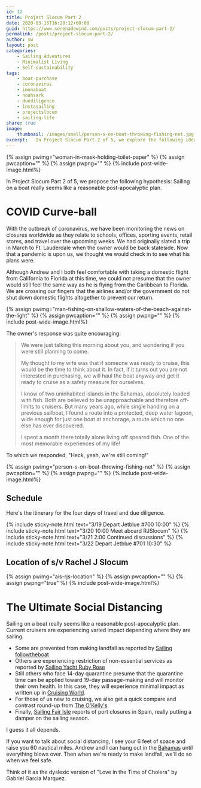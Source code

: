 ```yaml
---
id: 12
title: Project Slocum Part 2
date: 2020-03-16T16:20:12+00:00
guid: https://www.serenadewind.com/posts/project-slocum-part-2/
permalink: /posts/project-slocum-part-2/
author: sw
layout: post
categories:
    - Sailing Adventures
    - Minimalist Living
    - Self-sustainability
tags:
    - boat-purchase
    - coronavirus
    - imonaboat
    - noahsark
    - duediligence
    - instasailing
    - projectslocum
    - sailing-life
share: true
image:
    thumbnail: /images/small/person-s-on-boat-throwing-fishing-net.jpg 
excerpt:   In Project Slocum Part 2 of 5, we explore the following idea&colon; Sailing on a boat really seems like a reasonable post-apocalyptic plan. #noahsark. 
---
```

{% assign pwimg="woman-in-mask-holding-toilet-paper" %}
{% assign pwcaption="" %}
{% assign pwpng="" %}
{% include post-wide-image.html%}

In Project Slocum Part 2 of 5, we propose the following hypothesis: Sailing on a boat really seems like a reasonable post-apocalyptic plan. 

# COVID Curve-ball

With the outbreak of coronavirus, we have been monitoring the news on closures worldwide as they relate to schools, offices, sporting events, retail stores, and travel over the upcoming weeks. We had originally slated a trip in March to Ft. Lauderdale when the owner would be back stateside. Now that a pandemic is upon us, we thought we would check in to see what his plans were. 

Although Andrew and I both feel comfortable with taking a domestic flight from California to Florida at this time, we could not presume that the owner would still feel the same way as he is flying from the Caribbean to Florida. We are crossing our fingers that the airlines and/or the government do not shut down domestic flights altogether to prevent our return.

{% assign pwimg="man-fishing-on-shallow-waters-of-the-beach-against-the-light" %}
{% assign pwcaption="" %}
{% assign pwpng="" %}
{% include post-wide-image.html%}


The owner's response was quite encouraging:

>We were just talking this morning about you, and wondering if you were still planning to come.
>
>My thought to my wife was that if someone was ready to cruise, this would be the time to think about it. In fact, if it turns out you are not interested in purchasing, we will haul the boat anyway and get it ready to cruise as a safety measure for ourselves.
>
>I know of two uninhabited islands in the Bahamas, absolutely loaded with fish. Both are believed to be unapproachable and therefore off-limits to cruisers. But many years ago, while single handing on a previous sailboat, I found a route into a protected, deep water lagoon, wide enough for just one boat at anchorage, a route which no one else has ever discovered.
>
>I spent a month there totally alone living off speared fish. One of the most memorable experiences of my life!


To which we responded, "Heck, yeah, we're still coming!"

{% assign pwimg="person-s-on-boat-throwing-fishing-net" %}
{% assign pwcaption="" %}
{% assign pwpng="" %}
{% include post-wide-image.html%}


## Schedule

Here's the itinerary for the four days of travel and due diligence.

{% include sticky-note.html text="3/19 Depart Jetblue #700 10:00" %}
{% include sticky-note.html text="3/20 10:00 Meet aboard RJSlocum" %}
{% include sticky-note.html text="3/21 2:00 Continued discussions" %}
{% include sticky-note.html text="3/22 Depart Jetblue #701 10:30" %}

## Location of s/v Rachel J Slocum

{% assign pwimg="ais-rjs-location" %}
{% assign pwcaption="" %}
{% assign pwpng="true" %}
{% include post-wide-image.html%}


# The Ultimate Social Distancing

Sailing on a boat really seems like a reasonable post-apocalyptic plan. Current cruisers are experiencing varied impact depending where they are sailing.

- Some are prevented from making landfall as reported by [Sailing followtheboat](https://www.youtube.com/watch?v=rd9HDa73zZc "FollowTheBoat") 
- Others are experiencing restriction of non-essential services as reported by [Sailing Yacht Ruby Rose](https://www.youtube.com/watch?v=CQg6e07RCOI "Ruby Rose") 
- Still others who face 14-day quarantine presume that the quarantine time can be applied toward 19-day passage-making and will monitor their own health. In this case, they will experience minimal impact as written up in [Cruising World](https://www.cruisingworld.com/story/destinations/coronavirus-impacting-plans/ "Cruising World article").
- For those of us new to cruising, we also get a quick compare and contrast round-up from [The O'Kelly's](https://www.youtube.com/watch?v=I9oULg-Kw_I "The O'Kelly's")  
- Finally, [Sailing Fair Isle](https://www.youtube.com/watch?v=a3gOdAXcpbE "Fair Isle") reports of port closures in Spain, really putting a damper on the sailing season.  

I guess it all depends.

If you want to talk about social distancing, I see your 6 feet of space and raise you 60 nautical miles. Andrew and I can hang out in the [Bahamas](https://www.boatus.com/magazine/2018/february/boaters-guide-to-cruising-the-bahamas.asp "Cruising the Bahamas") until everything blows over. Then when we're ready to make landfall, we'll do so when we feel safe. 

Think of it as the dyslexic version of "Love in the Time of Cholera" by Gabriel Garcia Marquez.

